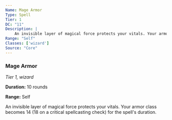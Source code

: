 ```yaml
---
Name: Mage Armor
Type: Spell
Tier: 1
DC: "11"
Description: |
    An invisible layer of magical force protects your vitals. Your armor class becomes 14 (18 on a critical spellcasting check) for the spell's duration.Duration: "10 rounds"
Range: "Self"
Classes: ['wizard']
Source: "Core"
---
```


### Mage Armor

_Tier 1, wizard_

**Duration:** 10 rounds

**Range:** Self

An invisible layer of magical force protects your vitals. Your armor class becomes 14 (18 on a critical spellcasting check) for the spell's duration.

